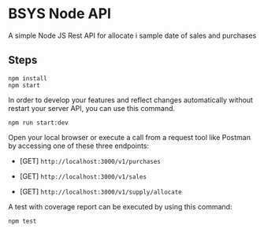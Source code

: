 # BSYS Node API
A simple Node JS Rest API for allocate i sample date of sales and purchases

## Steps
``` 
npm install
npm start
```

In order to develop your features and reflect changes automatically without restart your server API, you can use this command.
```
npm run start:dev
```

Open your local browser or execute a call from a request tool like Postman by accessing one of these three endpoints:

- [GET] `http://localhost:3000/v1/purchases`

- [GET] `http://localhost:3000/v1/sales`

- [GET] `http://localhost:3000/v1/supply/allocate`

A test with coverage report can be executed by using this command:
```
npm test
```
